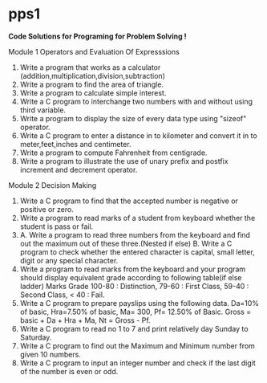 # pps1
<b>Code Solutions for Programing for Problem Solving !</b>

Module 1 Operators and Evaluation Of Expresssions
1. Write a program that works as a calculator (addition,multiplication,division,subtraction)
2. Write a program to find the area of triangle.
3. Write a program to calculate simple interest.
4. Write a C program to interchange two numbers with and without using third variable.
5. Write a program to display the size of every data type using "sizeof" operator.
6. Write a C program to enter a distance in to kilometer and convert it in to meter,feet,inches and centimeter.
7. Write a program to compute Fahrenheit from centigrade.
8. Write a program to illustrate the use of unary prefix and postfix increment and decrement operator.

Module 2 Decision Making
1. Write a C program to find that the accepted number is negative or positive or zero.
2. Write a program to read marks of a student from keyboard whether the student is pass or fail.
3. A. Write a program to read three numbers from the keyboard and find out the    maximum out of these three.(Nested if else)
   B. Write a C program to check whether the entered character is capital, small letter, digit or any special character.
4. Write a program to read marks from the keyboard and your program should display equivalent grade according to following table(if else ladder)
  Marks       Grade
  100-80   :   Distinction,
  79-60    :  First Class,
  59-40    :   Second Class,
  < 40     :  Fail.
5. Write a C  program to prepare payslips using the following data. Da=10% of basic, Hra=7.50% of basic, Ma= 300, Pf= 12.50% of Basic. Gross = basic + Da + Hra + Ma, Nt = Gross - Pf.
6. Write a C program to read no 1 to 7 and print relatively day Sunday to Saturday.
7. Write a C program to find out the Maximum and Minimum number from given 10 numbers.
8. Write a C program to input an integer number and check if the last digit of the number is even or odd.
